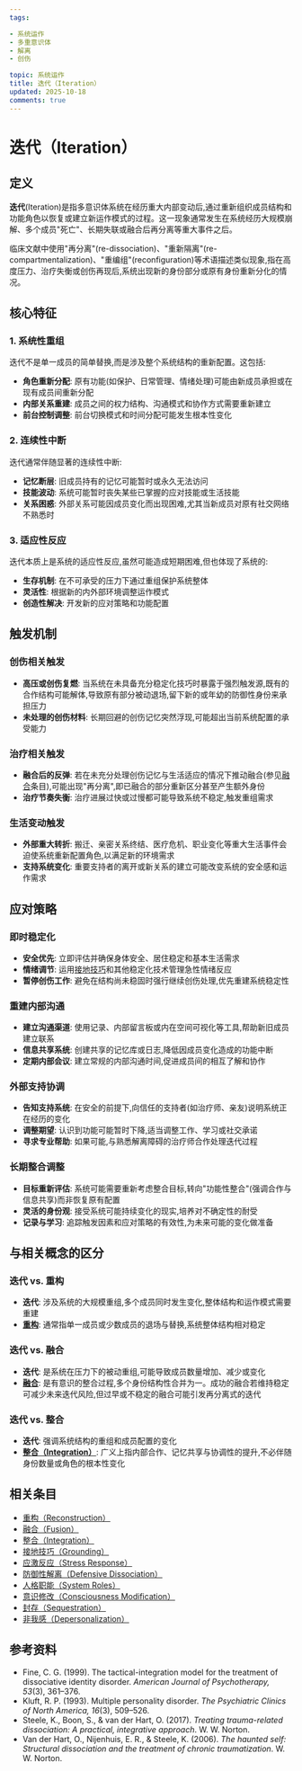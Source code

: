 ```yaml
---
tags:

- 系统运作
- 多重意识体
- 解离
- 创伤

topic: 系统运作
title: 迭代（Iteration）
updated: 2025-10-18
comments: true
---
```


# 迭代（Iteration）

## 定义

**迭代**(Iteration)是指多意识体系统在经历重大内部变动后,通过重新组织成员结构和功能角色以恢复或建立新运作模式的过程。这一现象通常发生在系统经历大规模崩解、多个成员"死亡"、长期失联或融合后再分离等重大事件之后。

临床文献中使用"再分离"(re-dissociation)、"重新隔离"(re-compartmentalization)、"重编组"(reconfiguration)等术语描述类似现象,指在高度压力、治疗失衡或创伤再现后,系统出现新的身份部分或原有身份重新分化的情况。

## 核心特征

### 1. 系统性重组

迭代不是单一成员的简单替换,而是涉及整个系统结构的重新配置。这包括:

- **角色重新分配**: 原有功能(如保护、日常管理、情绪处理)可能由新成员承担或在现有成员间重新分配
- **内部关系重建**: 成员之间的权力结构、沟通模式和协作方式需要重新建立
- **前台控制调整**: 前台切换模式和时间分配可能发生根本性变化

### 2. 连续性中断

迭代通常伴随显著的连续性中断:

- **记忆断层**: 旧成员持有的记忆可能暂时或永久无法访问
- **技能波动**: 系统可能暂时丧失某些已掌握的应对技能或生活技能
- **关系困惑**: 外部关系可能因成员变化而出现困难,尤其当新成员对原有社交网络不熟悉时

### 3. 适应性反应

迭代本质上是系统的适应性反应,虽然可能造成短期困难,但也体现了系统的:

- **生存机制**: 在不可承受的压力下通过重组保护系统整体
- **灵活性**: 根据新的内外部环境调整运作模式
- **创造性解决**: 开发新的应对策略和功能配置

## 触发机制

### 创伤相关触发

- **高压或创伤复燃**: 当系统在未具备充分稳定化技巧时暴露于强烈触发源,既有的合作结构可能解体,导致原有部分被动退场,留下新的或年幼的防御性身份来承担压力
- **未处理的创伤材料**: 长期回避的创伤记忆突然浮现,可能超出当前系统配置的承受能力

### 治疗相关触发

- **融合后的反弹**: 若在未充分处理创伤记忆与生活适应的情况下推动融合(参见[融合](Fusion.md)条目),可能出现"再分离",即已融合的部分重新区分甚至产生额外身份
- **治疗节奏失衡**: 治疗进展过快或过慢都可能导致系统不稳定,触发重组需求

### 生活变动触发

- **外部重大转折**: 搬迁、亲密关系终结、医疗危机、职业变化等重大生活事件会迫使系统重新配置角色,以满足新的环境需求
- **支持系统变化**: 重要支持者的离开或新关系的建立可能改变系统的安全感和运作需求

## 应对策略

### 即时稳定化

- **安全优先**: 立即评估并确保身体安全、居住稳定和基本生活需求
- **情绪调节**: 运用[接地技巧](Grounding.md)和其他稳定化技术管理急性情绪反应
- **暂停创伤工作**: 避免在结构尚未稳固时强行继续创伤处理,优先重建系统稳定性

### 重建内部沟通

- **建立沟通渠道**: 使用记录、内部留言板或内在空间可视化等工具,帮助新旧成员建立联系
- **信息共享系统**: 创建共享的记忆库或日志,降低因成员变化造成的功能中断
- **定期内部会议**: 建立常规的内部沟通时间,促进成员间的相互了解和协作

### 外部支持协调

- **告知支持系统**: 在安全的前提下,向信任的支持者(如治疗师、亲友)说明系统正在经历的变化
- **调整期望**: 认识到功能可能暂时下降,适当调整工作、学习或社交承诺
- **寻求专业帮助**: 如果可能,与熟悉解离障碍的治疗师合作处理迭代过程

### 长期整合调整

- **目标重新评估**: 系统可能需要重新考虑整合目标,转向"功能性整合"(强调合作与信息共享)而非恢复原有配置
- **灵活的身份观**: 接受系统可能持续变化的现实,培养对不确定性的耐受
- **记录与学习**: 追踪触发因素和应对策略的有效性,为未来可能的变化做准备

## 与相关概念的区分

### 迭代 vs. 重构

- **迭代**: 涉及系统的大规模重组,多个成员同时发生变化,整体结构和运作模式需要重建
- [**重构**](Reconstruction.md): 通常指单一成员或少数成员的退场与替换,系统整体结构相对稳定

### 迭代 vs. 融合

- **迭代**: 是系统在压力下的被动重组,可能导致成员数量增加、减少或变化
- [**融合**](Fusion.md): 是有意识的整合过程,多个身份结构性合并为一。成功的融合若维持稳定可减少未来迭代风险,但过早或不稳定的融合可能引发再分离式的迭代

### 迭代 vs. 整合

- **迭代**: 强调系统结构的重组和成员配置的变化
- [**整合（Integration）**](Integration.md): 广义上指内部合作、记忆共享与协调性的提升,不必伴随身份数量或角色的根本性变化

## 相关条目

- [重构（Reconstruction）](Reconstruction.md)
- [融合（Fusion）](Fusion.md)
- [整合（Integration）](Integration.md)
- [接地技巧（Grounding）](Grounding.md)
- [应激反应（Stress Response）](Stress-Response.md)
- [防御性解离（Defensive Dissociation）](Defensive-Dissociation.md)
- [人格职能（System Roles）](System-Roles.md)
- [意识修改（Consciousness Modification）](Consciousness-Modification.md)
- [封存（Sequestration）](Sequestration.md)
- [非我感（Depersonalization）](Not-Me-Feeling.md)

## 参考资料

- Fine, C. G. (1999). The tactical-integration model for the treatment of dissociative identity disorder. *American Journal of Psychotherapy, 53*(3), 361–376.
- Kluft, R. P. (1993). Multiple personality disorder. *The Psychiatric Clinics of North America, 16*(3), 509–526.
- Steele, K., Boon, S., & van der Hart, O. (2017). *Treating trauma-related dissociation: A practical, integrative approach*. W. W. Norton.
- Van der Hart, O., Nijenhuis, E. R., & Steele, K. (2006). *The haunted self: Structural dissociation and the treatment of chronic traumatization*. W. W. Norton.
